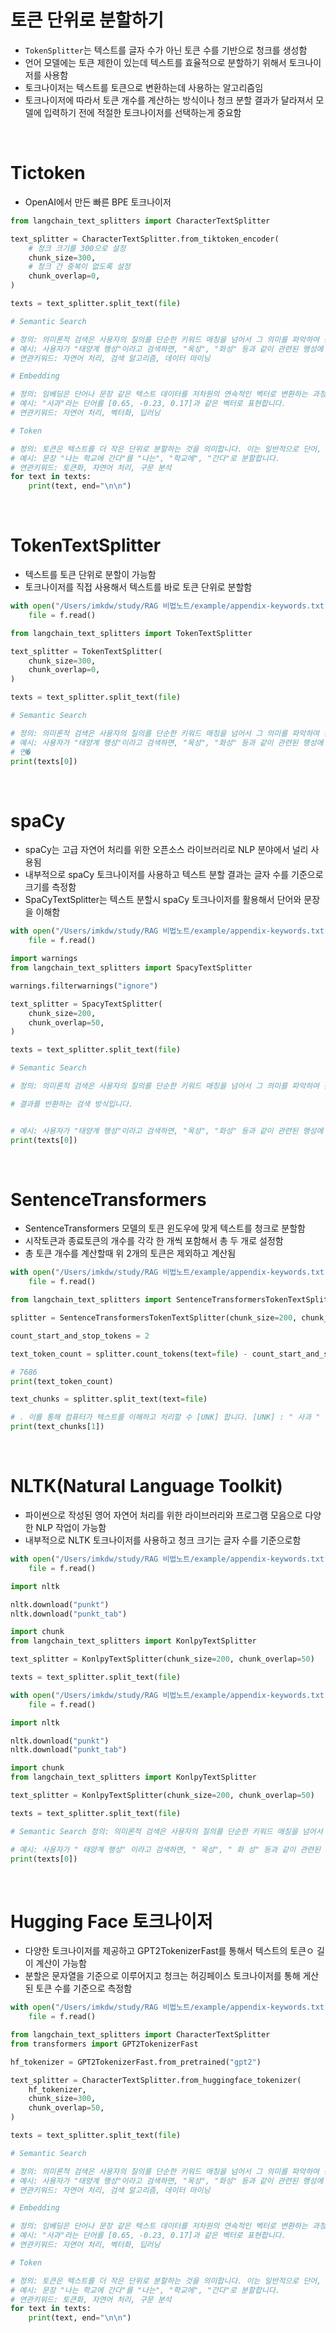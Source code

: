 # 토큰 단위로 분할하기
- `TokenSplitter`는 텍스트를 글자 수가 아닌 토큰 수를 기반으로 청크를 생성함
- 언어 모델에는 토큰 제한이 있는데 텍스트를 효율적으로 분할하기 위해서 토크나이저를 사용함
- 토크나이저는 텍스트를 토큰으로 변환하는데 사용하는 알고리즘임
- 토크나이저에 따라서 토큰 개수를 계산하는 방식이나 청크 분할 결과가 달라져서 모델에 입력하기 전에 적절한 토크나이저를 선택하는게 중요함

<br>

# Tictoken
- OpenAI에서 만든 빠른 BPE 토크나이저
```python
from langchain_text_splitters import CharacterTextSplitter

text_splitter = CharacterTextSplitter.from_tiktoken_encoder(
    # 청크 크기를 300으로 설정
    chunk_size=300,
    # 청크 간 중복이 없도록 설정
    chunk_overlap=0,
)

texts = text_splitter.split_text(file)

# Semantic Search

# 정의: 의미론적 검색은 사용자의 질의를 단순한 키워드 매칭을 넘어서 그 의미를 파악하여 관련된 결과를 반환하는 검색 방식입니다.
# 예시: 사용자가 "태양계 행성"이라고 검색하면, "목성", "화성" 등과 같이 관련된 행성에 대한 정보를 반환합니다.
# 연관키워드: 자연어 처리, 검색 알고리즘, 데이터 마이닝

# Embedding

# 정의: 임베딩은 단어나 문장 같은 텍스트 데이터를 저차원의 연속적인 벡터로 변환하는 과정입니다. 이를 통해 컴퓨터가 텍스트를 이해하고 처리할 수 있게 합니다.
# 예시: "사과"라는 단어를 [0.65, -0.23, 0.17]과 같은 벡터로 표현합니다.
# 연관키워드: 자연어 처리, 벡터화, 딥러닝

# Token

# 정의: 토큰은 텍스트를 더 작은 단위로 분할하는 것을 의미합니다. 이는 일반적으로 단어, 문장, 또는 구절일 수 있습니다.
# 예시: 문장 "나는 학교에 간다"를 "나는", "학교에", "간다"로 분할합니다.
# 연관키워드: 토큰화, 자연어 처리, 구문 분석
for text in texts:
    print(text, end="\n\n")
```

<br>

# TokenTextSplitter
- 텍스트를 토큰 단위로 분할이 가능함
- 토크나이저를 직접 사용해서 텍스트를 바로 토큰 단위로 분할함
```python
with open("/Users/imkdw/study/RAG 비법노트/example/appendix-keywords.txt") as f:
    file = f.read()

from langchain_text_splitters import TokenTextSplitter

text_splitter = TokenTextSplitter(
    chunk_size=300,
    chunk_overlap=0,
)

texts = text_splitter.split_text(file)

# Semantic Search

# 정의: 의미론적 검색은 사용자의 질의를 단순한 키워드 매칭을 넘어서 그 의미를 파악하여 관련된 결과를 반환하는 검색 방식입니다.
# 예시: 사용자가 "태양계 행성"이라고 검색하면, "목성", "화성" 등과 같이 관련된 행성에 대한 정보를 반환합니다.
# 연�
print(texts[0])
```

<br>

# spaCy
- spaCy는 고급 자연어 처리를 위한 오픈소스 라이브러리로 NLP 분야에서 널리 사용됨
- 내부적으로 spaCy 토크나이저를 사용하고 텍스트 분할 결과는 글자 수를 기준으로 크기를 측정함
- SpaCyTextSplitter는 텍스트 분할시 spaCy 토크나이저를 활용해서 단어와 문장을 이해함
```python
with open("/Users/imkdw/study/RAG 비법노트/example/appendix-keywords.txt") as f:
    file = f.read()

import warnings
from langchain_text_splitters import SpacyTextSplitter

warnings.filterwarnings("ignore")

text_splitter = SpacyTextSplitter(
    chunk_size=200,
    chunk_overlap=50,
)

texts = text_splitter.split_text(file)

# Semantic Search

# 정의: 의미론적 검색은 사용자의 질의를 단순한 키워드 매칭을 넘어서 그 의미를 파악하여 관련된

# 결과를 반환하는 검색 방식입니다.


# 예시: 사용자가 "태양계 행성"이라고 검색하면, "목성", "화성" 등과 같이 관련된 행성에 대한 정보를 반환합니다.
print(texts[0])
```

<br>

# SentenceTransformers
- SentenceTransformers 모델의 토큰 윈도우에 맞게 텍스트를 청크로 분할함
- 시작토큰과 종료토큰의 개수를 각각 한 개씩 포함해서 총 두 개로 설정함
- 총 토큰 개수를 계산할때 위 2개의 토큰은 제외하고 계산됨

```python
with open("/Users/imkdw/study/RAG 비법노트/example/appendix-keywords.txt") as f:
    file = f.read()

from langchain_text_splitters import SentenceTransformersTokenTextSplitter

splitter = SentenceTransformersTokenTextSplitter(chunk_size=200, chunk_overlap=0)

count_start_and_stop_tokens = 2

text_token_count = splitter.count_tokens(text=file) - count_start_and_stop_tokens

# 7686
print(text_token_count)

text_chunks = splitter.split_text(text=file)

# . 이를 통해 컴퓨터가 텍스트를 이해하고 처리할 수 [UNK] 합니다. [UNK] : " 사과 " 라는 단어를 [ 0. 65, - 0. 23, 0. 17 ] 과 [UNK] 벡터로 표현합니다. 연관키워드 : 자연어 처리, 벡터화, 딥러닝 token 정의 : 토큰은 텍스트를 더 작은 [UNK] 분할하는 [UNK] 의미합니다. 이는 일반적으로 단어, 문장, [UNK] 구절일 수 [UNK]. [UNK] : 문장 " 나는 학교에 간다 " 를 " 나는 ", " 학교에 ", " 간다 " 로 분할합니다. 연관키워드 : 토큰화, 자연어 처리, 구문 분석 tokenizer 정의 : 토크
print(text_chunks[1])
```

<br>

# NLTK(Natural Language Toolkit)
- 파이썬으로 작성된 영어 자연어 처리를 위한 라이브러리와 프로그램 모음으로 다양한 NLP 작업이 가능함
- 내부적으로 NLTK 토크나이저를 사용하고 청크 크기는 글자 수를 기준으로함

```python
with open("/Users/imkdw/study/RAG 비법노트/example/appendix-keywords.txt") as f:
    file = f.read()

import nltk

nltk.download("punkt")
nltk.download("punkt_tab")

import chunk
from langchain_text_splitters import KonlpyTextSplitter

text_splitter = KonlpyTextSplitter(chunk_size=200, chunk_overlap=50)

texts = text_splitter.split_text(file)

with open("/Users/imkdw/study/RAG 비법노트/example/appendix-keywords.txt") as f:
    file = f.read()

import nltk

nltk.download("punkt")
nltk.download("punkt_tab")

import chunk
from langchain_text_splitters import KonlpyTextSplitter

text_splitter = KonlpyTextSplitter(chunk_size=200, chunk_overlap=50)

texts = text_splitter.split_text(file)

# Semantic Search 정의: 의미론적 검색은 사용자의 질의를 단순한 키워드 매칭을 넘어서 그 의미를 파악하여 관련된 결과를 반환하는 검색 방식입니다.

# 예시: 사용자가 " 태양계 행성" 이라고 검색하면, " 목성", " 화 성" 등과 같이 관련된 행성에 대한 정보를 반환합니다.
print(texts[0])
```

<br>

# Hugging Face 토크나이저
- 다양한 토크나이저를 제공하고 GPT2TokenizerFast를 통해서 텍스트의 토큰ㅇ 길이 계산이 가능함
- 분할은 문자열을 기준으로 이루어지고 청크는 허깅페이스 토크나이저를 통해 게산된 토큰 수를 기준으로 측정함

```python
with open("/Users/imkdw/study/RAG 비법노트/example/appendix-keywords.txt") as f:
    file = f.read()

from langchain_text_splitters import CharacterTextSplitter
from transformers import GPT2TokenizerFast

hf_tokenizer = GPT2TokenizerFast.from_pretrained("gpt2")

text_splitter = CharacterTextSplitter.from_huggingface_tokenizer(
    hf_tokenizer,
    chunk_size=300,
    chunk_overlap=50,
)

texts = text_splitter.split_text(file)

# Semantic Search

# 정의: 의미론적 검색은 사용자의 질의를 단순한 키워드 매칭을 넘어서 그 의미를 파악하여 관련된 결과를 반환하는 검색 방식입니다.
# 예시: 사용자가 "태양계 행성"이라고 검색하면, "목성", "화성" 등과 같이 관련된 행성에 대한 정보를 반환합니다.
# 연관키워드: 자연어 처리, 검색 알고리즘, 데이터 마이닝

# Embedding

# 정의: 임베딩은 단어나 문장 같은 텍스트 데이터를 저차원의 연속적인 벡터로 변환하는 과정입니다. 이를 통해 컴퓨터가 텍스트를 이해하고 처리할 수 있게 합니다.
# 예시: "사과"라는 단어를 [0.65, -0.23, 0.17]과 같은 벡터로 표현합니다.
# 연관키워드: 자연어 처리, 벡터화, 딥러닝

# Token

# 정의: 토큰은 텍스트를 더 작은 단위로 분할하는 것을 의미합니다. 이는 일반적으로 단어, 문장, 또는 구절일 수 있습니다.
# 예시: 문장 "나는 학교에 간다"를 "나는", "학교에", "간다"로 분할합니다.
# 연관키워드: 토큰화, 자연어 처리, 구문 분석
for text in texts:
    print(text, end="\n\n")
```